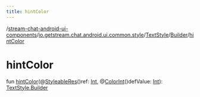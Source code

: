 ```yaml
---
title: hintColor
---
```

/[stream-chat-android-ui-components](../../../index.md)/[io.getstream.chat.android.ui.common.style](../../index.md)/[TextStyle](../index.md)/[Builder](index.md)/[hintColor](hintColor.md)  
  
  
  
# hintColor  
fun [hintColor](hintColor.md)(@[StyleableRes](https://developer.android.com/reference/kotlin/androidx/annotation/StyleableRes.html)()ref: [Int](https://kotlinlang.org/api/latest/jvm/stdlib/kotlin/-int/index.html), @[ColorInt](https://developer.android.com/reference/kotlin/androidx/annotation/ColorInt.html)()defValue: [Int](https://kotlinlang.org/api/latest/jvm/stdlib/kotlin/-int/index.html)): [TextStyle.Builder](index.md)
